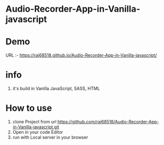 # Audio-Recorder-App-in-Vanilla-javascript



# Demo

URL :- https://raj68518.github.io/Audio-Recorder-App-in-Vanilla-javascript/


# info

1) it's build in Vanilla JavaScript, SASS, HTML

# How to use

1) clone Project from url https://github.com/raj68518/Audio-Recorder-App-in-Vanilla-javascript.git
2) Open in your code Editor 
3) run with Local server in your browser
